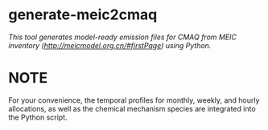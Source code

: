 # generate-meic2cmaq
*This tool generates model-ready emission files for CMAQ from MEIC inventory (http://meicmodel.org.cn/#firstPage) using Python.*

# NOTE
For your convenience, the temporal profiles for monthly, weekly, and hourly allocations, as well as the chemical mechanism species are integrated into the Python script.
